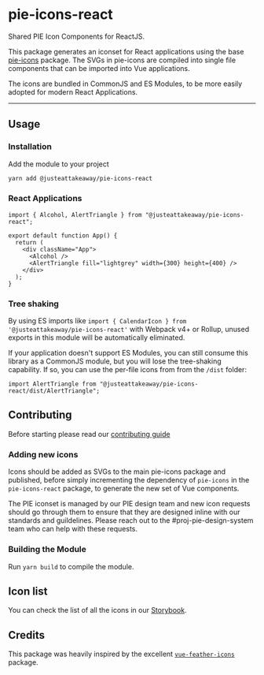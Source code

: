 # pie-icons-react

Shared PIE Icon Components for ReactJS.

This package generates an iconset for React applications using the base [pie-icons](https://www.npmjs.com/package/@justeattakeaway/pie-icons) package. The SVGs in pie-icons are compiled into single file components that can be imported into Vue applications.

The icons are bundled in CommonJS and ES Modules, to be more easily adopted for modern React Applications.

---

## Usage

### Installation

Add the module to your project

```bash
yarn add @justeattakeaway/pie-icons-react
```

### React Applications

```tsx
import { Alcohol, AlertTriangle } from "@justeattakeaway/pie-icons-react";

export default function App() {
  return (
    <div className="App">
      <Alcohol />
      <AlertTriangle fill="lightgrey" width={300} height={400} />
    </div>
  );
}
```

### Tree shaking

By using ES imports like `import { CalendarIcon } from '@justeattakeaway/pie-icons-react'` with Webpack v4+ or Rollup, unused exports in this module will be automatically eliminated.

If your application doesn't support ES Modules, you can still consume this library as a CommonJS module, but you will lose the tree-shaking capability. If so, you can use the per-file icons from from the `/dist` folder:

```tsx
import AlertTriangle from "@justeattakeaway/pie-icons-react/dist/AlertTriangle";
```

## Contributing

Before starting please read our [contributing guide](https://vue.pie.design/?path=/story/documentation-getting-started-contributing--page)

### Adding new icons

Icons should be added as SVGs to the main pie-icons package and published, before simply incrementing the dependency of `pie-icons` in the `pie-icons-react` package, to generate the new set of Vue components.

The PIE iconset is managed by our PIE design team and new icon requests should go through them to ensure that they are designed inline with our standards and guildelines. Please reach out to the #proj-pie-design-system team who can help with these requests.

### Building the Module

Run `yarn build` to compile the module.

## Icon list

You can check the list of all the icons in our [Storybook](https://react.pie.design/?path=/story/design-pie-icons--icons-story).

## Credits

This package was heavily inspired by the excellent [`vue-feather-icons`](https://github.com/egoist/vue-feather-icons) package.
